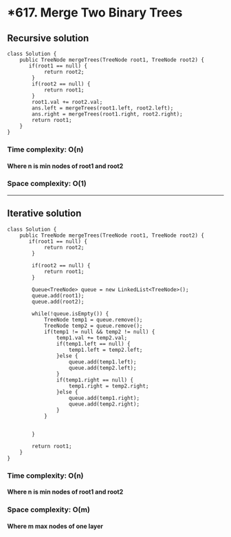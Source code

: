# *617. Merge Two Binary Trees
## Recursive solution
```
class Solution {
    public TreeNode mergeTrees(TreeNode root1, TreeNode root2) {
       if(root1 == null) {
			return root2;
		}
		if(root2 == null) {
			return root1;
		}
        root1.val += root2.val;
        ans.left = mergeTrees(root1.left, root2.left);
        ans.right = mergeTrees(root1.right, root2.right);
        return root1;
    }
}
```
### Time complexity: O(n)
#### Where n is min nodes of root1 and root2
### Space complexity: O(1)
---
## Iterative solution
```
class Solution {
    public TreeNode mergeTrees(TreeNode root1, TreeNode root2) {
       if(root1 == null) {
			return root2;
		}
		
		if(root2 == null) {
			return root1;
		}
		
		Queue<TreeNode> queue = new LinkedList<TreeNode>();
		queue.add(root1);
		queue.add(root2);
		
		while(!queue.isEmpty()) {
			TreeNode temp1 = queue.remove();
			TreeNode temp2 = queue.remove();
			if(temp1 != null && temp2 != null) {
				temp1.val += temp2.val;
				if(temp1.left == null) {
					temp1.left = temp2.left;
				}else {
					queue.add(temp1.left);
					queue.add(temp2.left);
				}
				if(temp1.right == null) {
					temp1.right = temp2.right;
				}else {
					queue.add(temp1.right);
					queue.add(temp2.right);
				}
			}
			
			
		}
		
		return root1;
    }
}
```
### Time complexity: O(n)
#### Where n is min nodes of root1 and root2
### Space complexity: O(m)
#### Where m max nodes of one layer